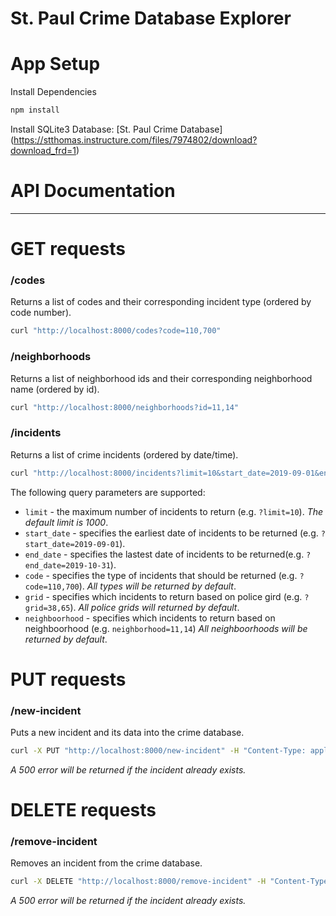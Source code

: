 # St. Paul Crime Database Explorer

# App Setup

Install Dependencies

```bash
npm install
```

Install SQLite3 Database: [St. Paul Crime Database] (https://stthomas.instructure.com/files/7974802/download?download_frd=1)

# API Documentation

---

# GET requests

### /codes

Returns a list of codes and their corresponding incident type (ordered by code number).

```bash
curl "http://localhost:8000/codes?code=110,700"
```

### /neighborhoods

Returns a list of neighborhood ids and their corresponding neighborhood name (ordered by id).

```bash
curl "http://localhost:8000/neighborhoods?id=11,14"
```

### /incidents

Returns a list of crime incidents (ordered by date/time).

```bash
curl "http://localhost:8000/incidents?limit=10&start_date=2019-09-01&end_date=2019-10-31&code=110,700"
```

The following query parameters are supported:

- `limit` - the maximum number of incidents to return (e.g. `?limit=10`). _The default limit is 1000_.
- `start_date` - specifies the earliest date of incidents to be returned (e.g. `?start_date=2019-09-01`).
- `end_date` - specifies the lastest date of incidents to be returned(e.g. `?end_date=2019-10-31`).
- `code` - specifies the type of incidents that should be returned (e.g. `?code=110,700`). _All types will be returned by default_.
- `grid` - specifies which incidents to return based on police gird (e.g. `?grid=38,65`). _All police grids will returned by default_.
- `neighboorhood` - specifies which incidents to return based on neighboorhood (e.g. `neighborhood=11,14`) _All neighboorhoods will be returned by default_.

# PUT requests

### /new-incident

Puts a new incident and its data into the crime database.

```bash
curl -X PUT "http://localhost:8000/new-incident" -H "Content-Type: application/json" -d "{\"case_number\": 999999999, \"date\": \"2023-11-18\", \"time\": \"20:48:53\", \"code\": 23, \"incident\": \"Stole my heart\", \"police_grid\": 119, \"neighborhood_number\": 1, \"block\": \"4XX LUELLA ST\"}"
```

_A 500 error will be returned if the incident already exists._

# DELETE requests

### /remove-incident

Removes an incident from the crime database.

```bash
curl -X DELETE "http://localhost:8000/remove-incident" -H "Content-Type: application/json" -d "{\"case_number\": 999999999}"
```

_A 500 error will be returned if the incident already exists._
